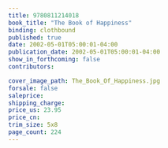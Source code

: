 ```yaml
---
title: 9780811214018
book_title: "The Book of Happiness"
binding: clothbound
published: true
date: 2002-05-01T05:00:01-04:00
publication_date: 2002-05-01T05:00:01-04:00
show_in_forthcoming: false
contributors:

cover_image_path: The_Book_Of_Happiness.jpg
forsale: false
saleprice:
shipping_charge:
price_us: 23.95
price_cn:
trim_size: 5x8
page_count: 224
---
```


